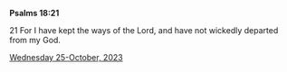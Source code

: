 **Psalms 18:21**

21 For I have kept the ways of the Lord, and have not wickedly departed from my God.

[Wednesday 25-October, 2023](https://getbible.net/kjv/Psalms/18/21)
